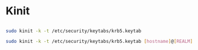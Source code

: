 # Kinit

##

```sh
sudo kinit -k -t /etc/security/keytabs/krb5.keytab
```

```sh
sudo kinit -k -t /etc/security/keytabs/krb5.keytab [hostname]@[REALM]
```
